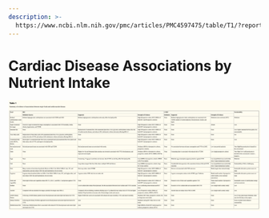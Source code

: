 ```yaml
---
description: >-
  https://www.ncbi.nlm.nih.gov/pmc/articles/PMC4597475/table/T1/?report=objectonly
---
```


# Cardiac Disease Associations by Nutrient Intake

![](../../.gitbook/assets/image%20%281%29.png)

